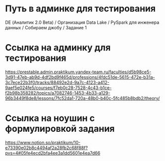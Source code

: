# Путь в админке для тестирования
DE (Аналитик 2.0 Beta) / Организация Data Lake / PySpark для инженера данных / Собираем джобу / Задание 1

# Ссылка на админку для тестирования
https://prestable.admin.praktikum.yandex-team.ru/faculties/d5b98ce5-3d91-47eb-ab9d-4df2bd9f465d/professions/4fdc51de-5615-472e-b31a-3c7ece22b3f0/tracks/88492e2d-9a7c-4123-a412-9aef5e024fe5/courses/f7eb0c28-7528-4c43-b1ce-f2b98b358282/topics/a7082746-1453-4b33-a129-96b3449f8de8/lessons/7fc52da1-720a-48b0-b40c-5fc485b8bdb2/theory/

# Ссылка на ноушин с формулировкой задания
https://www.notion.so/praktikum/10-e73390e02b8c4494af2a28fb2c68f88f?pvs=4#05fe4ecd2bfa4ee3a1dd5601e4ea7d66

